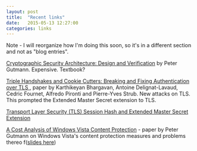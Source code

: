 ```yaml
---
layout: post
title:  "Recent links"
date:   2015-05-13 12:27:00
categories: links
---
```


Note - I will reorganize how I'm doing this soon, so it's in a different
section and not as "blog entries".

[Cryptographic Security Architecture: Design and Verification](http://www.amazon.com/Cryptographic-Security-Architecture-Design-Verification/dp/0387953876) by Peter Gutmann. Expensive. Textbook?

[Triple Handshakes and Cookie Cutters:
Breaking and Fixing Authentication over TLS
](https://secure-resumption.com/tlsauth.pdf), paper by Karthikeyan Bhargavan, Antoine Delignat-Lavaud, Cedric Fournet, Alfredo Pironti and Pierre-Yves Strub. New attacks on TLS. This prompted the Extended Master Secret extension to TLS.

[Transport Layer Security (TLS) Session Hash and Extended Master Secret Extension](http://tools.ietf.org/html/draft-ietf-tls-session-hash-05)

[A Cost Analysis of Windows Vista Content Protection](https://www.cs.auckland.ac.nz/~pgut001/pubs/vista_cost.html) - paper by Peter Gutmann on Windows Vista's content protection measures and problems thereo f([slides here](http://www.cypherpunks.to/~peter/vista.pdf))
